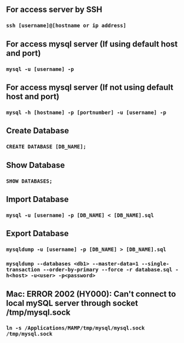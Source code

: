 ## For access server by SSH

### `ssh [username]@[hostname or ip address]`

## For access mysql server (If using default host and port)

### `mysql -u [username] -p`

## For access mysql server (If not using default host and port)

### `mysql -h [hostname] -p [portnumber] -u [username] -p`

## Create Database

### `CREATE DATABASE [DB_NAME];`

## Show Database

### `SHOW DATABASES;`

## Import Database

### `mysql -u [username] -p [DB_NAME] < [DB_NAME].sql`

## Export Database

### `mysqldump -u [username] -p [DB_NAME] > [DB_NAME].sql`
### `mysqldump --databases <db1> --master-data=1 --single-transaction --order-by-primary --force -r database.sql -h<host> -u<user> -p<password>`

## Mac: ERROR 2002 (HY000): Can't connect to local mySQL server through socket /tmp/mysql.sock

### `ln -s /Applications/MAMP/tmp/mysql/mysql.sock /tmp/mysql.sock`

